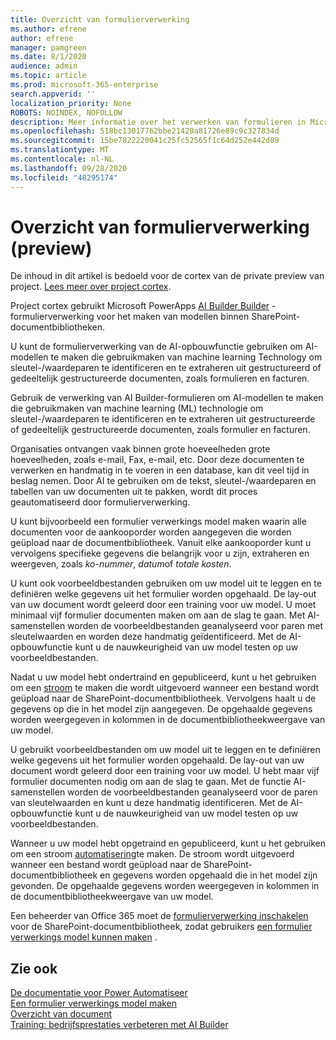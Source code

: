 ```yaml
---
title: Overzicht van formulierverwerking
ms.author: efrene
author: efrene
manager: pamgreen
ms.date: 8/1/2020
audience: admin
ms.topic: article
ms.prod: microsoft-365-enterprise
search.appverid: ''
localization_priority: None
ROBOTS: NOINDEX, NOFOLLOW
description: Meer informatie over het verwerken van formulieren in Microsoft SharePoint Syntex
ms.openlocfilehash: 518bc13017762bbe21420a81726e89c9c327834d
ms.sourcegitcommit: 15be7822220041c25fc52565f1c64d252e442d89
ms.translationtype: MT
ms.contentlocale: nl-NL
ms.lasthandoff: 09/28/2020
ms.locfileid: "48295174"
---
```

# <a name="form-processing-overview-preview"></a>Overzicht van formulierverwerking (preview)

De inhoud in dit artikel is bedoeld voor de cortex van de private preview van project. [Lees meer over project cortex](https://aka.ms/projectcortex).

Project cortex gebruikt Microsoft PowerApps [AI Builder Builder](https://docs.microsoft.com/ai-builder/overview) -formulierverwerking voor het maken van modellen binnen SharePoint-documentbibliotheken.

U kunt de formulierverwerking van de AI-opbouwfunctie gebruiken om AI-modellen te maken die gebruikmaken van machine learning Technology om sleutel-/waardeparen te identificeren en te extraheren uit gestructureerd of gedeeltelijk gestructureerde documenten, zoals formulieren en facturen.

Gebruik de verwerking van AI Builder-formulieren om AI-modellen te maken die gebruikmaken van machine learning (ML) technologie om sleutel-/waardeparen te identificeren en te extraheren uit gestructureerde of gedeeltelijk gestructureerde documenten, zoals formulier en facturen.

Organisaties ontvangen vaak binnen grote hoeveelheden grote hoeveelheden, zoals e-mail, Fax, e-mail, etc. Door deze documenten te verwerken en handmatig in te voeren in een database, kan dit veel tijd in beslag nemen. Door AI te gebruiken om de tekst, sleutel-/waardeparen en tabellen van uw documenten uit te pakken, wordt dit proces geautomatiseerd door formulierverwerking. 

U kunt bijvoorbeeld een formulier verwerkings model maken waarin alle documenten voor de aankooporder worden aangegeven die worden geüpload naar de documentbibliotheek. Vanuit elke aankooporder kunt u vervolgens specifieke gegevens die belangrijk voor u zijn, extraheren en weergeven, zoals *ko-nummer*, *datum*of *totale kosten*.

U kunt ook voorbeeldbestanden gebruiken om uw model uit te leggen en te definiëren welke gegevens uit het formulier worden opgehaald. De lay-out van uw document wordt geleerd door een training voor uw model. U moet minimaal vijf formulier documenten maken om aan de slag te gaan. Met AI-samenstellen worden de voorbeeldbestanden geanalyseerd voor paren met sleutelwaarden en worden deze handmatig geïdentificeerd.  Met de AI-opbouwfunctie kunt u de nauwkeurigheid van uw model testen op uw voorbeeldbestanden.

Nadat u uw model hebt ondertraind en gepubliceerd, kunt u het gebruiken om een [stroom](https://docs.microsoft.com/power-automate/getting-started) te maken die wordt uitgevoerd wanneer een bestand wordt geüpload naar de SharePoint-documentbibliotheek. Vervolgens haalt u de gegevens op die in het model zijn aangegeven. De opgehaalde gegevens worden weergegeven in kolommen in de documentbibliotheekweergave van uw model.

U gebruikt voorbeeldbestanden om uw model uit te leggen en te definiëren welke gegevens uit het formulier worden opgehaald. De lay-out van uw document wordt geleerd door een training voor uw model. U hebt maar vijf formulier documenten nodig om aan de slag te gaan. Met de functie AI-samenstellen worden de voorbeeldbestanden geanalyseerd voor de paren van sleutelwaarden en kunt u deze handmatig identificeren.  Met de AI-opbouwfunctie kunt u de nauwkeurigheid van uw model testen op uw voorbeeldbestanden.

Wanneer u uw model hebt opgetraind en gepubliceerd, kunt u het gebruiken om een stroom [automatisering](https://docs.microsoft.com/power-automate/getting-started)te maken. De stroom wordt uitgevoerd wanneer een bestand wordt geüpload naar de SharePoint-documentbibliotheek en gegevens worden opgehaald die in het model zijn gevonden. De opgehaalde gegevens worden weergegeven in kolommen in de documentbibliotheekweergave van uw model.

Een beheerder van Office 365 moet de [formulierverwerking inschakelen](https://docs.microsoft.com/microsoft-365/contentunderstanding/set-up-content-understanding#to-set-up-content-understanding) voor de SharePoint-documentbibliotheek, zodat gebruikers [een formulier verwerkings model kunnen maken](create-a-form-processing-model.md) .

## <a name="see-also"></a>Zie ook
  
[De documentatie voor Power Automatiseer](https://docs.microsoft.com/power-automate/)</br>
[Een formulier verwerkings model maken](create-a-form-processing-model.md)</br>
[Overzicht van document](document-understanding-overview.md)</br>
[Training: bedrijfsprestaties verbeteren met AI Builder](https://docs.microsoft.com/learn/paths/improve-business-performance-ai-builder/?source=learn)</br>
